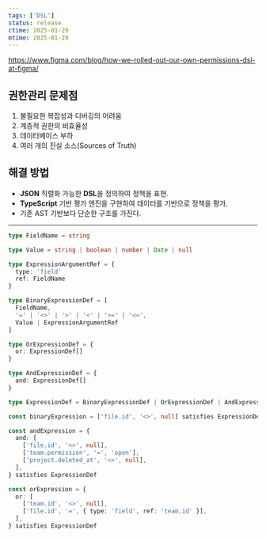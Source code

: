 ```yaml
---
tags: ['DSL']
status: release
ctime: 2025-01-29
mtime: 2025-01-29
---
```


https://www.figma.com/blog/how-we-rolled-out-our-own-permissions-dsl-at-figma/

## 권한관리 문제점

1. 불필요한 복잡성과 디버깅의 어려움
2. 계층적 권한의 비효율성
3. 데이터베이스 부하
4. 여러 개의 진실 소스(Sources of Truth)

## 해결 방법

- **JSON** 직렬화 가능한 **DSL**을 정의하여 정책을 표현.
- **TypeScript** 기반 평가 엔진을 구현하여 데이터를 기반으로 정책을 평가.
- 기존 AST 기반보다 단순한 구조를 가진다.

---

```ts
type FieldName = string

type Value = string | boolean | number | Date | null

type ExpressionArgumentRef = {
  type: 'field'
  ref: FieldName
}

type BinaryExpressionDef = [
  FieldName,
  '=' | '<>' | '>' | '<' | '>=' | '<=',
  Value | ExpressionArgumentRef
]

type OrExpressionDef = {
  or: ExpressionDef[]
}

type AndExpressionDef = {
  and: ExpressionDef[]
}

type ExpressionDef = BinaryExpressionDef | OrExpressionDef | AndExpressionDef

const binaryExpression = ['file.id', '<>', null] satisfies ExpressionDef

const andExpression = {
  and: [
    ['file.id', '<>', null],
    ['team.permission', '=', 'open'],
    ['project.deleted_at', '<>', null],
  ],
} satisfies ExpressionDef

const orExpression = {
  or: [
    ['team.id', '<>', null],
    ['file.id', '=', { type: 'field', ref: 'team.id' }],
  ],
} satisfies ExpressionDef
```
